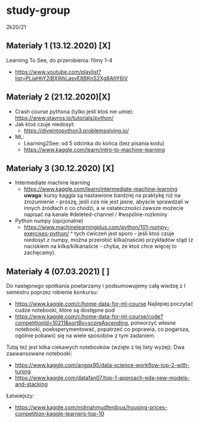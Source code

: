 # study-group
2k20/21


## Materiały 1 (13.12.2020) [X]
Learning To See, do przerobienia: filmy 1-4
- https://www.youtube.com/playlist?list=PLiaHhY2iBX9ihLasvE8BKnS2Xg8AhY6iV



## Materiały 2 (21.12.2020)[X]
* Crash course pythona (tylko jeśli ktoś nie umie):
https://www.stavros.io/tutorials/python/
* Jak ktoś czuje niedosyt:
  - https://diveintopython3.problemsolving.io/
* ML:
  - Learning2See: od 5 odcinka do końca (bez pisania kodu)
  - https://www.kaggle.com/learn/intro-to-machine-learning


## Materiały 3 (30.12.2020) [X]
* Intermediate machine learning
  - https://www.kaggle.com/learn/intermediate-machine-learning
**uwaga**: kursy kaggla są nastawione bardziej na praktykę niż na zrozumienie - proszę, jeśli coś nie jest jasne, abyście sprawdzali w innych źródłach o co chodzi, a w ostateczności zawsze możecie napisać na kanale #deleted-channel / #wspólne-rozkminy 
* Python numpy (opcjonalne)
  - https://www.machinelearningplus.com/python/101-numpy-exercises-python/
^ tych ćwiczeń jest sporo - jeśli ktoś czuje niedosyt z numpy, można przerobić kilka(naście)  przykładów stąd (z naciskiem na kilka/kilkanaście - chyba, że ktoś chce więcej to zachęcamy).


## Materiały 4 (07.03.2021) [ ]
Do następnego spotkania powtarzamy i podsumowujemy całą wiedzę z I semestru poprzez robienie konkursu:
- https://www.kaggle.com/c/home-data-for-ml-course
Najlepiej poczytać cudze notebooki, które są dostępne pod 
- https://www.kaggle.com/c/home-data-for-ml-course/code?competitionId=10211&sortBy=scoreAscending,
potworzyć własne notebooki, poeksperymentować, popatrzeć co poprawia, co pogarsza, ogólnie pobawić się na wiele sposobów z tym zadaniem.

Tutaj też jest kilka ciekawych notebooków (wzięte z tej listy wyżej):
Dwa zaawansowane notebooki:
- https://www.kaggle.com/angqx95/data-science-workflow-top-2-with-tuning
- https://www.kaggle.com/datafan07/top-1-approach-eda-new-models-and-stacking

Łatwiejszy:
- https://www.kaggle.com/mdmahmudferdous/housing-prices-competition-kaggle-learners-top-10
